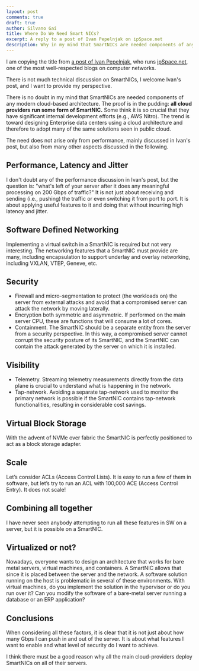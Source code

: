 ```yaml
---
layout: post
comments: true
draft: true
author: Silvano Gai
title: Where Do We Need Smart NICs?
excerpt: A reply to a post of Ivan Pepelnjak on ipSpace.net
description: Why in my mind that SmartNICs are needed components of any modern cloud-based architecture
---
```



I am copying the title from [a post of Ivan Pepelnjak,](https://blog.ipspace.net/2020/09/need-smart-nic.html) who runs [ipSpace.net](https://www.ipspace.ne), one of the most well-respected blogs on computer networks.

There is not much technical discussion on SmartNICs, I welcome Ivan's post, and I want to provide my perspective.

There is no doubt in my mind that SmartNICs are needed components of any modern cloud-based architecture. The proof is in the pudding: **all cloud providers run some form of SmartNIC.** Some think it is so crucial that they have significant internal development efforts (e.g., AWS Nitro). The trend is toward designing Enterprise data centers using a cloud architecture and therefore to adopt many of the same solutions seen in public cloud.

The need does not arise only from performance, mainly discussed in Ivan's post, but also from many other aspects discussed in the following.

## Performance, Latency and Jitter
I don't doubt any of the performance discussion in Ivan's post, but the question is: "what's left of your server after it does any meaningful processing on 200 Gbps of traffic?" It is not just about receiving and sending (i.e., pushing) the traffic or even switching it from port to port. It is about applying useful features to it and doing that without incurring high latency and jitter.

## Software Defined Networking
Implementing a virtual switch in a SmartNIC is required but not very interesting. The networking features that a SmartNIC must provide are many, including encapsulation to support underlay and overlay networking, including VXLAN, VTEP, Geneve, etc.

## Security
- Firewall and micro-segmentation to protect (the workloads on) the server from external attacks and avoid that a compromised server can attack the network by moving laterally.
- Encryption both symmetric and asymmetric. If performed on the main server CPU, these are functions that will consume a lot of cores.
- Containment. The SmartNIC should be a separate entity from the server from a security perspective. In this way, a compromised server cannot corrupt the security posture of its SmartNIC, and the SmartNIC can contain the attack generated by the server on which it is installed.

## Visibility
- Telemetry. Streaming telemetry measurements directly from the data plane is crucial to understand what is happening in the network.
- Tap-network. Avoiding a separate tap-network used to monitor the primary network is possible if the SmartNIC contains tap-network functionalities, resulting in considerable cost savings.

## Virtual Block Storage
With the advent of NVMe over fabric the SmartNIC is perfectly positioned to act as a block storage adapter.

## Scale
Let’s consider ACLs (Access Control Lists). It is easy to run a few of them in software, but let’s try to run an ACL with 100,000 ACE (Access Control Entry). It does not scale!

## Combining all together
I have never seen anybody attempting to run all these features in SW on a server, but it is possible on a SmartNIC.

## Virtualized or not?
Nowadays, everyone wants to design an architecture that works for bare metal servers, virtual machines, and containers. A SmartNIC allows that since it is placed between the server and the network.
A software solution running on the host is problematic in several of these environments. With virtual machines, do you implement the solution in the hypervisor or do you run over it? Can you modify the software of a bare-metal server running a database or an ERP application?

## Conclusions
When considering all these factors, it is clear that it is not just about how many Gbps I can push in and out of the server. It is about what features I want to enable and what level of security do I want to achieve.

I think there must be a good reason why all the main cloud-providers deploy SmartNICs on all of their servers.
